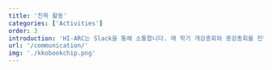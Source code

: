 ```yaml
---
title: '친목 활동'
categories: ['Activities']
order: 3
introduction: 'HI-ARC는 Slack을 통해 소통합니다. 매 학기 개강총회와 종강총회를 진행하여 한 학기 동안의 활동들을 돌아보는 자리를 가집니다.'
url: '/communication/'
img: './kkobookchip.png'
---
```

